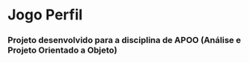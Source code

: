 # Jogo Perfil

### Projeto desenvolvido para a disciplina de APOO (Análise e Projeto Orientado a Objeto)
